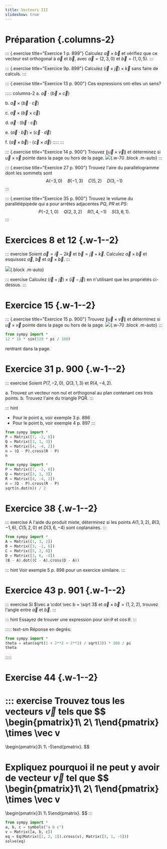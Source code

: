 ```yaml
---
title: Vecteurs III
slideshow: true
---
```


# Préparation {.columns-2}

::: {.exercise title="Exercice 1 p. 899"}
Calculez $\vec a \times \vec b$ et vérifiez
que ce vecteur est orthogonal à $\vec a$ et $\vec b$,
avec $\vec a = (2, 3, 0)$ et $\vec b = (1, 0, 5)$.
:::

::: {.exercise title="Exercice 9p. 899"}
Calculez $(\vec i \times \vec j) \times \vec k$ sans faire de calculs.
:::

::: {.exercise title="Exercice 13 p. 900"}
Ces expressions ont-elles un sens?

::::: columns-2
a. $\vec a \cdot (\vec b \times \vec c)$

b. $\vec a \times (\vec b \cdot \vec c)$

c. $\vec a \times (\vec b \times \vec c)$

d. $\vec a \cdot (\vec b \cdot \vec c)$

e. $(\vec a \cdot \vec b) \times (\vec c \cdot \vec d)$

f. $(\vec a \times \vec b) \cdot (\vec c \times \vec d)$
:::::
:::

::: {.exercise title="Exercice 14 p. 900"}
Trouvez $\|\vec u \times \vec v\|$ et déterminez si $\vec u \times \vec v$ pointe dans la page ou hors de la page.
![](/images/exercises/12.4.14.png){.w-70 .block .m-auto}
:::

::: {.exercise title="Exercice 27 p. 900"}
Trouvez l'aire du parallélogramme dont les sommets sont
$$A(-3, 0) \quad B(-1, 3) \quad C(5, 2) \quad D(3, -1)$$
:::

::: {.exercise title="Exercice 35 p. 900"}
Trouvez le volume du parallélépipède qui a pour arrêtes adjacentes $PQ$, $PR$ et $PS$:
$$
P(-2, 1, 0) \quad Q(2, 3, 2) \quad R(1, 4, -1) \quad S(3, 6, 1).
$$
:::

# Exercices 8 et  12 {.w-1--2}

::: exercise
Soient $\vec a = \vec i - 2 \vec k$ et $\vec b = \vec j + \vec k$.
Calculez $\vec a \times \vec b$ et esquissez $\vec a$, $\vec b$ et $\vec a \times \vec b$.
:::

![](/images/cross_product_properties.png){.block .m-auto}

::: exercise
Calculez $(\vec i + \vec j) \times (\vec i - \vec j)$ en n'utilisant que les propriétés ci-dessus.
:::

# Exercice 15 {.w-1--2}

::: {.exercise title="Exercice 15 p. 900"}
Trouvez $\|\vec u \times \vec v\|$ et déterminez si $\vec u \times \vec v$ pointe dans la page ou hors de la page.
![](/images/exercises/12.4.15.png){.w-70 .block .m-auto}
:::

~~~ python {.eval}
from sympy import *
12 * 16 * sin(120 * pi / 180)
~~~

rentrant dans la page.

# Exercice 31 p. 900 {.w-1--2}

::: exercise
Soient $P(7, -2, 0)$, $Q(3, 1, 3)$ et $R(4, -4, 2)$.

a. Trouvez un vecteur non nul et orthogonal au plan contenant ces trois points.
b. Trouvez l'aire du triangle PQR.
:::

::: hint
- Pour le point a, voir exemple 3 p. 896
- Pour le point b, voir exemple 4 p. 897
:::

~~~ python {.eval}
from sympy import *
P = Matrix([7, -2, 0])
Q = Matrix([3, 1, 3])
R = Matrix([4, -4, 2])
n = (Q - P).cross(R - P)
n
~~~

~~~ python {.eval}
from sympy import *
P = Matrix([7, -2, 0])
Q = Matrix([3, 1, 3])
R = Matrix([4, -4, 2])
n = (Q - P).cross(R - P)
sqrt(n.dot(n)) / 2
~~~

# Exercice 38 {.w-1--2}

::: exercise
A l'aide du produit mixte,
déterminez si les points $A(1, 3, 2)$, $B(3, -1, 6)$, $C(5, 2, 0)$ et $D(3, 6, -4)$ sont coplanaires.
:::

~~~ python {.run}
from sympy import *
A = Matrix([1, 3, 2])
B = Matrix([3, -1, 6])
C = Matrix([5, 2, 0])
D = Matrix([3, 6, -4])
(B - A).dot((C - A).cross(D - A))
~~~

::: hint
Voir exemple 5 p. 898 pour un exercice similaire.
:::

# Exercice 43 p. 901 {.w-1--2}

::: exercise
Si $\vec a \cdot \vec b = \sqrt 3$ et $\vec a \times \vec b = (1, 2, 2)$,
trouvez l'angle entre $\vec a$ et $\vec b$.
:::

::: hint
Essayez de trouver une expression pour $\sin \theta$ et $\cos \theta$.
:::

::::: text-sm
Réponse en degrés:

~~~ python {.eval}
from sympy import *
theta = atan(sqrt(1 + 2**2 + 2**2) / sqrt(3)) * 180 / pi
theta
~~~
:::::

# Exercise 44 {.w-1--2}

::: exercise
Trouvez tous les vecteurs $\vec v$ tels que
$$
\begin{pmatrix}1\\ 2\\ 1\end{pmatrix} \times \vec v
=
\begin{pmatrix}3\\ 1\\ -5\end{pmatrix}.
$$

Expliquez pourquoi il ne peut y avoir de vecteur $\vec v$ tel que
$$
\begin{pmatrix}1\\ 2\\ 1\end{pmatrix} \times \vec v
=
\begin{pmatrix}3\\ 1\\ 5\end{pmatrix}.
$$
:::

~~~ python {.run}
from sympy import *
a, b, c = symbols("a b c")
v = Matrix([a, b, c])
eq = Eq(Matrix([1, 2, 1]).cross(v), Matrix([3, 1, -5]))
solve(eq)
~~~